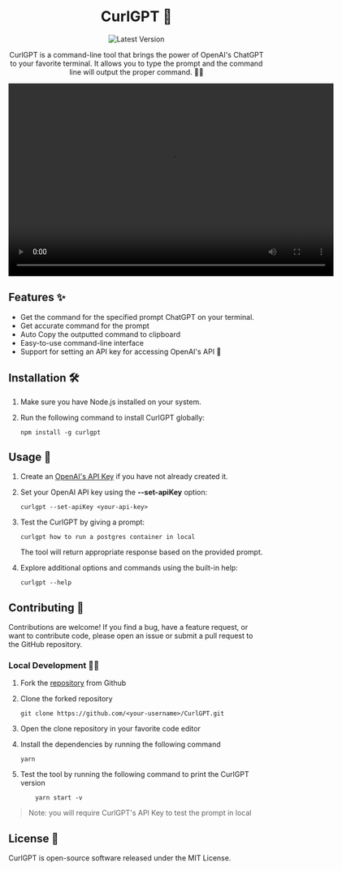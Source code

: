 <h1 align="center">CurlGPT 👋</h1>

<p align="center">
  <img src="https://img.shields.io/badge/Latest%20Version-1.0.1-brightgreen" alt="Latest Version">
</p>

<p align="center">CurlGPT is a command-line tool that brings the power of OpenAI's ChatGPT to your favorite terminal. It allows you to type the prompt and the command line will output the proper command. 💬🚀</p>

<video width="640" height="380" controls>
  <source src="https://github.com/CurlGPT/CurlGPT/assets/74011196/888fc421-f1d2-49f2-8a45-1fe2e43dcdbd" type="video/mp4">
  Your browser does not support the video tag.
</video>

## Features ✨

-   Get the command for the specified prompt ChatGPT on your terminal.
-   Get accurate command for the prompt
-   Auto Copy the outputted command to clipboard
-   Easy-to-use command-line interface
-   Support for setting an API key for accessing OpenAI's API 🔑

## Installation 🛠️

1. Make sure you have Node.js installed on your system.
2. Run the following command to install CurlGPT globally:

    ```shell
    npm install -g curlgpt
    ```

## Usage 🚀

1. Create an [OpenAI's API Key](https://platform.openai.com) if you have not already created it.
2. Set your OpenAI API key using the **--set-apiKey** option:

    ```shell
    curlgpt --set-apiKey <your-api-key>
    ```

3. Test the CurlGPT by giving a prompt:

    ```shell
    curlgpt how to run a postgres container in local
    ```

    The tool will return appropriate response based on the provided prompt.

4. Explore additional options and commands using the built-in help:

    ```shell
    curlgpt --help
    ```

## Contributing 🤝

Contributions are welcome! If you find a bug, have a feature request, or want to contribute code, please open an issue or submit a pull request to the GitHub repository.

### Local Development 👨‍💻

1. Fork the [repository](https://github.com/CurlGPT/CurlGPT/fork) from Github
2. Clone the forked repository
    ```shell
    git clone https://github.com/<your-username>/CurlGPT.git
    ```
3. Open the clone repository in your favorite code editor
4. Install the dependencies by running the following command
    ```shell
    yarn
    ```
5. Test the tool by running the following command to print the CurlGPT version

    ```shell
        yarn start -v
    ```

> Note: you will require CurlGPT's API Key to test the prompt in local

## License 📝

CurlGPT is open-source software released under the MIT License.
